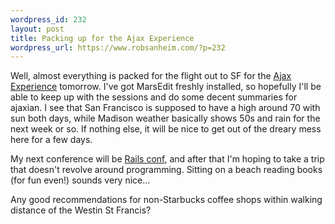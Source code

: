 ```yaml
--- 
wordpress_id: 232
layout: post
title: Packing up for the Ajax Experience
wordpress_url: https://www.robsanheim.com/?p=232
---
```

Well, almost everything is packed for the flight out to SF for the <a href="https://ajaxian.com/archives/welcome-to-the-ajax-experience">Ajax Experience</a> tomorrow.  I've got MarsEdit freshly installed, so hopefully I'll be able to keep up with the sessions and do some decent summaries for ajaxian.  I see that San Francisco is supposed to have a high around 70 with sun both days, while Madison weather basically shows 50s and rain for the next week or so.  If nothing else, it will be nice to get out of the dreary mess here for a few days.

My next conference will be <a href="https://www.railsconf.org">Rails conf</a>, and after that I'm hoping to take a trip that doesn't revolve around programming.  Sitting on a beach reading books (for fun even!) sounds very nice...

Any good recommendations for non-Starbucks coffee shops within walking distance of the Westin St Francis?
